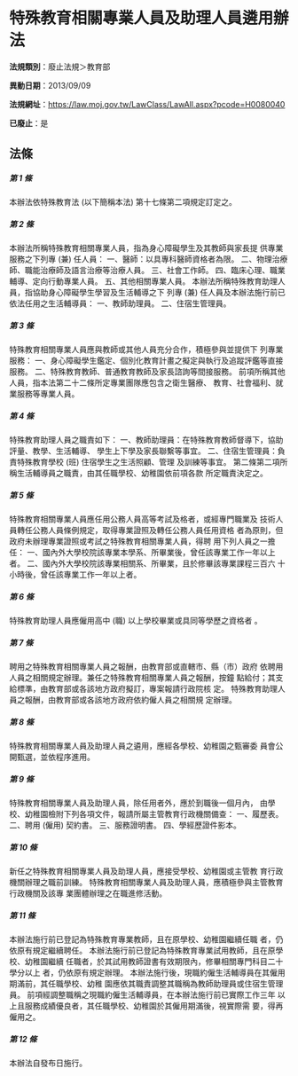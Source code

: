 # 特殊教育相關專業人員及助理人員遴用辦法

**法規類別**：廢止法規＞教育部

**異動日期**：2013/09/09  

**法規網址**：https://law.moj.gov.tw/LawClass/LawAll.aspx?pcode=H0080040

**已廢止**：是



## 法條
##### 第 1 條
本辦法依特殊教育法 (以下簡稱本法) 第十七條第二項規定訂定之。

##### 第 2 條
本辦法所稱特殊教育相關專業人員，指為身心障礙學生及其教師與家長提
供專業服務之下列專 (兼) 任人員：
一、醫師：以具專科醫師資格者為限。
二、物理治療師、職能治療師及語言治療等治療人員。
三、社會工作師。
四、臨床心理、職業輔導、定向行動專業人員。
五、其他相關專業人員。
本辦法所稱特殊教育助理人員，指協助身心障礙學生學習及生活輔導之下
列專 (兼) 任人員及本辦法施行前已依法任用之生活輔導員：
一、教師助理員。
二、住宿生管理員。


##### 第 3 條
特殊教育相關專業人員應與教師或其他人員充分合作，積極參與並提供下
列專業服務：
一、身心障礙學生鑑定、個別化教育計畫之擬定與執行及追蹤評鑑等直接
    服務。
二、特殊教育教師、普通教育教師及家長諮詢等間接服務。
前項所稱其他人員，指本法第二十二條所定專業團隊應包含之衛生醫療、
教育、社會福利、就業服務等專業人員。


##### 第 4 條
特殊教育助理人員之職責如下：
一、教師助理員：在特殊教育教師督導下，協助評量、教學、生活輔導、
    學生上下學及家長聯繫等事宜。
二、住宿生管理員：負責特殊教育學校 (班) 住宿學生之生活照顧、管理
    及訓練等事宜。
第二條第二項所稱生活輔導員之職責，由其任職學校、幼稚園依前項各款
所定職責決定之。


##### 第 5 條
特殊教育相關專業人員應任用公務人員高等考試及格者，或經專門職業及
技術人員轉任公務人員條例規定，取得專業證照及轉任公務人員任用資格
者為原則，但政府未辦理專業證照或考試之特殊教育相關專業人員，得聘
用下列人員之一擔任：
一、國內外大學校院該專業本學系、所畢業後，曾任該專業工作一年以上
    者。
二、國內外大學校院該專業相關系、所畢業，且於修畢該專業課程三百六
    十小時後，曾任該專業工作一年以上者。


##### 第 6 條
特殊教育助理人員應僱用高中 (職) 以上學校畢業或具同等學歷之資格者
。

##### 第 7 條
聘用之特殊教育相關專業人員之報酬，由教育部或直轄市、縣（市）政府
依聘用人員之相關規定辦理。兼任之特殊教育相關專業人員之報酬，按鐘
點給付；其支給標準，由教育部或各該地方政府擬訂，專案報請行政院核
定。
特殊教育助理人員之報酬，由教育部或各該地方政府依約僱人員之相關規
定辦理。

##### 第 8 條
特殊教育相關專業人員及助理人員之遴用，應經各學校、幼稚園之甄審委
員會公開甄選，並依程序進用。

##### 第 9 條
特殊教育相關專業人員及助理人員，除任用者外，應於到職後一個月內，
由學校、幼稚園檢附下列各項文件，報請所屬主管教育行政機關備查：
一、履歷表。
二、聘用 (僱用) 契約書。
三、服務證明書。
四、學經歷證件影本。


##### 第 10 條
新任之特殊教育相關專業人員及助理人員，應接受學校、幼稚園或主管教
育行政機關辦理之職前訓練。
特殊教育相關專業人員及助理人員，應積極參與主管教育行政機關及該專
業團體辦理之在職進修活動。

##### 第 11 條
本辦法施行前已登記為特殊教育專業教師，且在原學校、幼稚園繼續任職
者，仍依原有規定繼續聘任。
本辦法施行前已登記為特殊教育專業試用教師，且在原學校、幼稚園繼續
任職者，於其試用教師證書有效期限內，修畢相關專門科目二十學分以上
者，仍依原有規定辦理。
本辦法施行後，現職約僱生活輔導員在其僱用期滿前，其任職學校、幼稚
園應依其職責調整其職稱為教師助理員或住宿生管理員。
前項經調整職稱之現職約僱生活輔導員，在本辦法施行前已實際工作三年
以上且服務成績優良者，其任職學校、幼稚園於其僱用期滿後，視實際需
要，得再僱用之。

##### 第 12 條
本辦法自發布日施行。


